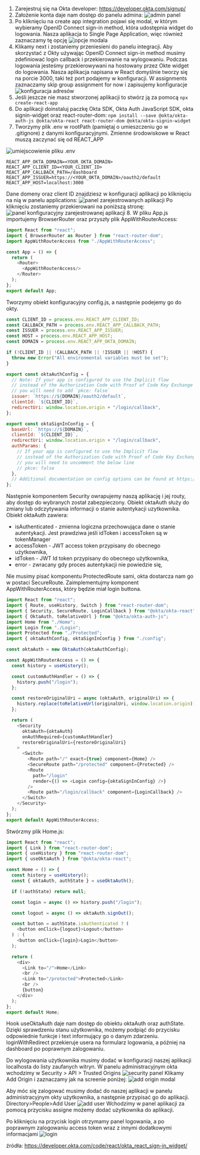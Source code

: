 1. Zarejestruj się na Okta developer:
https://developer.okta.com/signup/
2. Założenie konta daje nam dostęp do panelu admina:
![admin panel](./readme-imgs/1.PNG)
3. Po kliknięciu na create app integration pojawi się modal, w którym wybieramy OpenID Connect sign-in method, która udostępnia widget do logowania. Nasza aplikacja to Single Page Application, więc również zaznaczamy tę opcję
![opcje modala](./readme-imgs/2.PNG)
4. Klikamy next i zostaniemy przeniesieni do panelu integracji.
Aby skorzystać z Okty używając OpenID Connect sign-in method musimy zdefiniować login callback i przekierowanie na wylogowaniu. Podczas logowania jesteśmy przekierowywani na hostowany przez Okte widget do logowania. Nasza aplikacja napisana w React domyślnie tworzy się na porcie 3000, taki też port podajemy w konfiguracji. W assignments zaznaczamy skip group assignment for now i zapisujemy konfiguracje
![konfiguracja adresów](./readme-imgs/3.PNG)
5. Jeśli jeszcze nie masz stworzonej aplikacji to stwórz ją za pomocą ```npx create-react-app```
6. Do aplikacji doinstaluj paczkę Okta SDK, Okta Auth JavaScript SDK, okta signin-widget oraz react-router-dom:
```npm install --save @okta/okta-auth-js @okta/okta-react react-router-dom @okta/okta-signin-widget```
7. Tworzymy plik .env w rootPath (pamiętaj o umieszczeniu go w .gitignore) z danymi konfiguracyjnymi. Zmienne środowiskowe w React muszą zaczynać się od REACT_APP

![umiejscowienie pliku .env](./readme-imgs/8.PNG)
```
REACT_APP_OKTA_DOMAIN=<YOUR_OKTA_DOMAIN>
REACT_APP_CLIENT_ID=<YOUR_CLIENT_ID>
REACT_APP_CALLBACK_PATH=/dashboard
REACT_APP_ISSUER=https://<YOUR_OKTA_DOMAIN>/oauth2/default
REACT_APP_HOST=localhost:3000
```
Dane domeny oraz client ID znajdziesz w konfiguracji aplikacji po kliknięciu na nią w panelu applications:
![panel zarejestrowanych aplikacji](./readme-imgs/4.png)
Po kliknięciu zostaniemy przekierowani na poniższą stronę:
![panel konfiguracyjny zarejestrowanej aplikacji](./readme-imgs/5.png)
8. W pliku App.js importujemy BrowserRouter oraz przyszły plik AppWithRouterAccess:
```js
import React from "react";
import { BrowserRouter as Router } from "react-router-dom";
import AppWithRouterAccess from "./AppWithRouterAccess";

const App = () => {
  return (
    <Router>
      <AppWithRouterAccess/>
    </Router>
  );
};
export default App;
```
Tworzymy obiekt konfiguracyjny config.js, a następnie podejemy go do okty.
```js
const CLIENT_ID = process.env.REACT_APP_CLIENT_ID;
const CALLBACK_PATH = process.env.REACT_APP_CALLBACK_PATH;
const ISSUER = process.env.REACT_APP_ISSUER;
const HOST = process.env.REACT_APP_HOST;
const DOMAIN = process.env.REACT_APP_OKTA_DOMAIN;

if (!CLIENT_ID || !CALLBACK_PATH || !ISSUER || !HOST) {
  throw new Error("All environmental variables must be set");
}

export const oktaAuthConfig = {
  // Note: If your app is configured to use the Implicit flow
  // instead of the Authorization Code with Proof of Code Key Exchange (PKCE)
  // you will need to add `pkce: false`
  issuer: `https://${DOMAIN}/oauth2/default`,
  clientId: `${CLIENT_ID}`,
  redirectUri: window.location.origin + "/login/callback",
};

export const oktaSignInConfig = {
  baseUrl: `https://${DOMAIN}`,
  clientId: `${CLIENT_ID}`,
  redirectUri: window.location.origin + "/login/callback",
  authParams: {
    // If your app is configured to use the Implicit flow
    // instead of the Authorization Code with Proof of Code Key Exchange (PKCE)
    // you will need to uncomment the below line
    // pkce: false
  },
  // Additional documentation on config options can be found at https://github.com/okta/okta-signin-widget#basic-config-options
};
```
Następnie komponentem Security owrapujemy naszą aplikację i jej routy, aby dostęp do wybranych został zabezpieczony.
Obiekt oktaAuth służy do zmiany lub odczytywania informacji o stanie autentykacji uzytkownika. Obiekt oktaAuth zawiera:
* isAuthenticated - zmienna logiczna przechowująca dane o stanie autentykacji. Jest prawdziwa jeśli idToken i accessToken są w tokenManager
* accessToken - JWT access token przypisany do obecnego użytkownika,
* idToken - JWT Id token przypisany do obecnego użytkownika,
* error - zwracany gdy proces autentykacji nie powiedzie się,

Nie musimy pisać komponentu ProtectedRoute sami, okta dostarcza nam go w postaci SecureRoute.
Zaimplementujmy komponent AppWithRouterAccess, który będzie miał login buttona.
```js
import React from "react";
import { Route, useHistory, Switch } from "react-router-dom";
import { Security, SecureRoute, LoginCallback } from "@okta/okta-react";
import { OktaAuth, toRelativeUrl } from "@okta/okta-auth-js";
import Home from "./Home";
import Login from "./Login";
import Protected from "./Protected";
import { oktaAuthConfig, oktaSignInConfig } from "./config";

const oktaAuth = new OktaAuth(oktaAuthConfig);

const AppWithRouterAccess = () => {
  const history = useHistory();

  const customAuthHandler = () => {
    history.push("/login");
  };

  const restoreOriginalUri = async (oktaAuth, originalUri) => {
    history.replace(toRelativeUrl(originalUri, window.location.origin));
  };

  return (
    <Security
      oktaAuth={oktaAuth}
      onAuthRequired={customAuthHandler}
      restoreOriginalUri={restoreOriginalUri}
    >
      <Switch>
        <Route path="/" exact={true} component={Home} />
        <SecureRoute path="/protected" component={Protected} />
        <Route
          path="/login"
          render={() => <Login config={oktaSignInConfig} />}
        />
        <Route path="/login/callback" component={LoginCallback} />
      </Switch>
    </Security>
  );
};
export default AppWithRouterAccess;
```
Stwórzmy plik Home.js:
```js
import React from "react";
import { Link } from "react-router-dom";
import { useHistory } from "react-router-dom";
import { useOktaAuth } from "@okta/okta-react";

const Home = () => {
  const history = useHistory();
  const { oktaAuth, authState } = useOktaAuth();

  if (!authState) return null;

  const login = async () => history.push("/login");

  const logout = async () => oktaAuth.signOut();

  const button = authState.isAuthenticated ? (
    <button onClick={logout}>Logout</button>
  ) : (
    <button onClick={login}>Login</button>
  );

  return (
    <div>
      <Link to="/">Home</Link>
      <br />
      <Link to="/protected">Protected</Link>
      <br />
      {button}
    </div>
  );
};
export default Home;
```
Hook useOktaAuth daje nam dostęp do obiektu oktaAuth oraz authState.
Dzięki sprawdzeniu stanu użytkownika, możemy podpiąć do przycisku odpowiednie funkcje i text informujący go o danym zdarzeniu.
loginWithRedirect przekieruje usera na formularz logowania, a później na dashboard po poprawnym zalogowaniu.

Do wylogowania użytkownika musimy dodać w konfiguracji naszej aplikacji localhosta do listy zaufanych witryn. 
W panelu administracyjnym okta wchodzimy w Security > API > Trusted Origins
![security panel](./readme-imgs/6.PNG)
Klikamy Add Origin i zaznaczamy jak na screenie poniżej:
![add origin modal](./readme-imgs/7.PNG)

Aby móc się zalogować musimy dodać do naszej aplikacji w panelu administracyjnym okty użytkownika, a następnie przypisać go do aplikacji.
Directory>People>Add User
![add user](./readme-imgs/9.PNG)
Wchodzimy w panel aplikacji za pomocą przycisku assigne możemy dodać użytkownika do aplikacji.

Po kliknięciu na przycisk login otrzymamy panel logowania, a po poprawnym zalogowaniu access token wraz z innymi dodatkowymi informacjami
![login](./readme-imgs/10.PNG)

źródła:
https://developer.okta.com/code/react/okta_react_sign-in_widget/